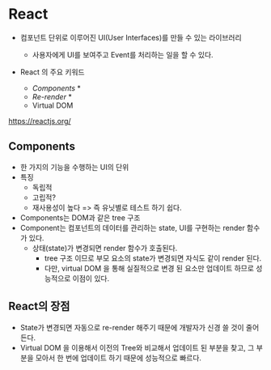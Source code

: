 # React

- 컴포넌트 단위로 이루어진 UI(User Interfaces)를 만들 수 있는 라이브러리

  - 사용자에게 UI를 보여주고 Event를 처리하는 일을 할 수 있다.

- React 의 주요 키워드
  - _Components_ \*
  - _Re-render_ \*
  - Virtual DOM

https://reactjs.org/

## Components

- 한 가지의 기능을 수행하는 UI의 단위
- 특징
  - 독립적
  - 고립적?
  - 재사용성이 높다
    => 즉 유닛별로 테스트 하기 쉽다.
- Components는 DOM과 같은 tree 구조
- Component는 컴포넌트의 데이터를 관리하는 state, UI를 구현하는 render 함수가 있다.
  - 상태(state)가 변경되면 render 함수가 호출된다.
    - tree 구조 이므로 부모 요소의 state가 변경되면 자식도 같이 render 된다.
    - 다만, virtual DOM 을 통해 실질적으로 변경 된 요소만 업데이트 하므로 성능적으로 이점이 있다.

## React의 장점

- State가 변경되면 자동으로 re-render 해주기 때문에 개발자가 신경 쓸 것이 줄어든다.
- Virtual DOM 을 이용해서 이전의 Tree와 비교해서 업데이트 된 부분을 찾고, 그 부분을 모아서 한 번에 업데이트 하기 때문에 성능적으로 빠르다.
